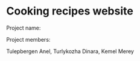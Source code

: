 # Cooking recipes website

Project name:


Project members:

Tulepbergen Anel, Turlykozha Dinara, Kemel Merey 
